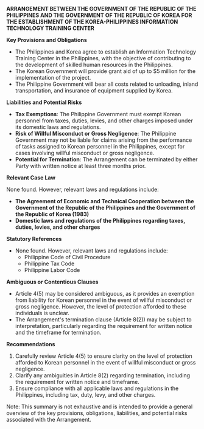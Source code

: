 **ARRANGEMENT BETWEEN THE GOVERNMENT OF THE REPUBLIC OF THE PHILIPPINES AND THE GOVERNMENT OF THE REPUBLIC OF KOREA FOR THE ESTABLISHMENT OF THE KOREA-PHILIPPINES INFORMATION TECHNOLOGY TRAINING CENTER**

**Key Provisions and Obligations**

* The Philippines and Korea agree to establish an Information Technology Training Center in the Philippines, with the objective of contributing to the development of skilled human resources in the Philippines.
* The Korean Government will provide grant aid of up to $5 million for the implementation of the project.
* The Philippine Government will bear all costs related to unloading, inland transportation, and insurance of equipment supplied by Korea.

**Liabilities and Potential Risks**

* **Tax Exemptions**: The Philippine Government must exempt Korean personnel from taxes, duties, levies, and other charges imposed under its domestic laws and regulations.
* **Risk of Willful Misconduct or Gross Negligence**: The Philippine Government may not be liable for claims arising from the performance of tasks assigned to Korean personnel in the Philippines, except for cases involving willful misconduct or gross negligence.
* **Potential for Termination**: The Arrangement can be terminated by either Party with written notice at least three months prior.

**Relevant Case Law**

None found. However, relevant laws and regulations include:

* **The Agreement of Economic and Technical Cooperation between the Government of the Republic of the Philippines and the Government of the Republic of Korea (1983)**
* **Domestic laws and regulations of the Philippines regarding taxes, duties, levies, and other charges**

**Statutory References**

* None found. However, relevant laws and regulations include:
	+ Philippine Code of Civil Procedure
	+ Philippine Tax Code
	+ Philippine Labor Code

**Ambiguous or Contentious Clauses**

* Article 4(5) may be considered ambiguous, as it provides an exemption from liability for Korean personnel in the event of willful misconduct or gross negligence. However, the level of protection afforded to these individuals is unclear.
* The Arrangement's termination clause (Article 8(2)) may be subject to interpretation, particularly regarding the requirement for written notice and the timeframe for termination.

**Recommendations**

1. Carefully review Article 4(5) to ensure clarity on the level of protection afforded to Korean personnel in the event of willful misconduct or gross negligence.
2. Clarify any ambiguities in Article 8(2) regarding termination, including the requirement for written notice and timeframe.
3. Ensure compliance with all applicable laws and regulations in the Philippines, including tax, duty, levy, and other charges.

Note: This summary is not exhaustive and is intended to provide a general overview of the key provisions, obligations, liabilities, and potential risks associated with the Arrangement.